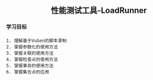 ## <center>性能测试工具-LoadRunner</center>

#### 学习目标

    1. 理解基于VuGen的脚本录制
    2. 掌握参数化的使用方法
    3. 掌握关联的使用方法
    4. 掌握检查点的使用方法
    5. 掌握事务的使用方法
    6. 掌握集合点的应用